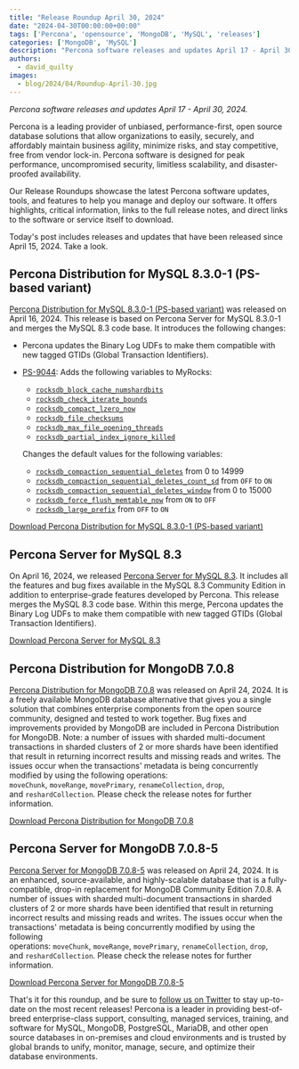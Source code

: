```yaml
---
title: "Release Roundup April 30, 2024"
date: "2024-04-30T00:00:00+00:00"
tags: ['Percona', 'opensource', 'MongoDB', 'MySQL', 'releases']
categories: ['MongoDB', 'MySQL']
description: "Percona software releases and updates April 17 - April 30, 2024."
authors:
  - david_quilty
images:
  - blog/2024/04/Roundup-April-30.jpg
---
```


*Percona software releases and updates April 17 - April 30, 2024.*

Percona is a leading provider of unbiased, performance-first, open source database solutions that allow organizations to easily, securely, and affordably maintain business agility, minimize risks, and stay competitive, free from vendor lock-in. Percona software is designed for peak performance, uncompromised security, limitless scalability, and disaster-proofed availability.

Our Release Roundups showcase the latest Percona software updates, tools, and features to help you manage and deploy our software. It offers highlights, critical information, links to the full release notes, and direct links to the software or service itself to download.

Today's post includes releases and updates that have been released since April 15, 2024. Take a look.

## Percona Distribution for MySQL 8.3.0-1 (PS-based variant)

[Percona Distribution for MySQL 8.3.0-1 (PS-based variant)](https://docs.percona.com/percona-distribution-for-mysql/innovation-release/release-notes-ps-8.3.html) was released on April 16, 2024. This release is based on Percona Server for MySQL 8.3.0-1 and merges the MySQL 8.3 code base. It introduces the following changes:

-   Percona updates the Binary Log UDFs to make them compatible with new tagged GTIDs (Global Transaction Identifiers).

-   [PS-9044](https://perconadev.atlassian.net/browse/PS-9044): Adds the following variables to MyRocks:
    -   [`rocksdb_block_cache_numshardbits`](https://docs.percona.com/percona-server/innovation-release/myrocks-server-variables.html#rocksdb_block_cache_numshardbits)
    -   [`rocksdb_check_iterate_bounds`](https://docs.percona.com/percona-server/innovation-release/myrocks-server-variables.html#rocksdb_check_iterate_bounds)
    -   [`rocksdb_compact_lzero_now`](https://docs.percona.com/percona-server/innovation-release/myrocks-server-variables.html#rocksdb_compact_lzero_now)
    -   [`rocksdb_file_checksums`](https://docs.percona.com/percona-server/innovation-release/myrocks-server-variables.html#rocksdb_file_checksums)
    -   [`rocksdb_max_file_opening_threads`](https://docs.percona.com/percona-server/innovation-release/myrocks-server-variables.html#rocksdb_max_file_opening_threads)
    -   [`rocksdb_partial_index_ignore_killed`](https://docs.percona.com/percona-server/innovation-release/myrocks-server-variables.html#rocksdb_partial_index_ignore_killed)

    Changes the default values for the following variables:

    -   [`rocksdb_compaction_sequential_deletes`](https://docs.percona.com/percona-server/innovation-release/myrocks-server-variables.html#rocksdb_compaction_sequential_deletes) from 0 to 14999
    -   [`rocksdb_compaction_sequential_deletes_count_sd`](https://docs.percona.com/percona-server/innovation-release/myrocks-server-variables.html#rocksdb_compaction_sequential_deletes_count_sd) from `OFF` to `ON`
    -   [`rocksdb_compaction_sequential_deletes_window`](https://docs.percona.com/percona-server/innovation-release/myrocks-server-variables.html#rocksdb_compaction_sequential_deletes_window) from 0 to 15000
    -   [`rocksdb_force_flush_memtable_now`](https://docs.percona.com/percona-server/innovation-release/myrocks-server-variables.html#rocksdb_force_flush_memtable_now) from `ON` to `OFF`
    -   [`rocksdb_large_prefix`](https://docs.percona.com/percona-server/innovation-release/myrocks-server-variables.html#rocksdb_large_prefix) from `OFF` to `ON`

[Download Percona Distribution for MySQL 8.3.0-1 (PS-based variant)](https://www.percona.com/mysql/software)

## Percona Server for MySQL 8.3

On April 16, 2024, we released [Percona Server for MySQL 8.3](https://docs.percona.com/percona-server/innovation-release/release-notes/8.3.0-1.html). It includes all the features and bug fixes available in the MySQL 8.3 Community Edition in addition to enterprise-grade features developed by Percona. This release merges the MySQL 8.3 code base. Within this merge, Percona updates the Binary Log UDFs to make them compatible with new tagged GTIDs (Global Transaction Identifiers).

[Download Percona Server for MySQL 8.3](https://www.percona.com/mysql/software/percona-server-for-mysql)

## Percona Distribution for MongoDB 7.0.8

[Percona Distribution for MongoDB 7.0.8](https://docs.percona.com/percona-distribution-for-mongodb/7.0/release-notes-v7.0.8.html) was released on April 24, 2024. It is a freely available MongoDB database alternative that gives you a single solution that combines enterprise components from the open source community, designed and tested to work together. Bug fixes and improvements provided by MongoDB are included in Percona Distribution for MongoDB. Note: a number of issues with sharded multi-document transactions in sharded clusters of 2 or more shards have been identified that result in returning incorrect results and missing reads and writes. The issues occur when the transactions' metadata is being concurrently modified by using the following operations: `moveChunk`, `moveRange`, `movePrimary`, `renameCollection`, `drop`, and `reshardCollection`. Please check the release notes for further information.

[Download Percona Distribution for MongoDB 7.0.8](https://www.percona.com/mongodb)

## Percona Server for MongoDB 7.0.8-5

[Percona Server for MongoDB 7.0.8-5](https://docs.percona.com/percona-server-for-mongodb/7.0/release_notes/7.0.8-5.html) was released on April 24, 2024. It is an enhanced, source-available, and highly-scalable database that is a fully-compatible, drop-in replacement for MongoDB Community Edition 7.0.8. A number of issues with sharded multi-document transactions in sharded clusters of 2 or more shards have been identified that result in returning incorrect results and missing reads and writes. The issues occur when the transactions' metadata is being concurrently modified by using the following operations: `moveChunk`, `moveRange`, `movePrimary`, `renameCollection`, `drop`, and `reshardCollection`. Please check the release notes for further information.

[Download Percona Server for MongoDB 7.0.8-5](https://www.percona.com/mongodb/software/percona-server-for-mongodb)

That's it for this roundup, and be sure to [follow us on Twitter](https://twitter.com/Percona) to stay up-to-date on the most recent releases! Percona is a leader in providing best-of-breed enterprise-class support, consulting, managed services, training, and software for MySQL, MongoDB, PostgreSQL, MariaDB, and other open source databases in on-premises and cloud environments and is trusted by global brands to unify, monitor, manage, secure, and optimize their database environments.